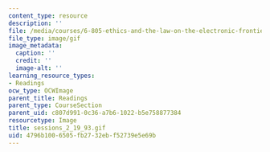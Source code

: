 ```yaml
---
content_type: resource
description: ''
file: /media/courses/6-805-ethics-and-the-law-on-the-electronic-frontier-fall-2005/4796b1006505fb2732ebf52739e5e69b_sessions_2_19_93.gif
file_type: image/gif
image_metadata:
  caption: ''
  credit: ''
  image-alt: ''
learning_resource_types:
- Readings
ocw_type: OCWImage
parent_title: Readings
parent_type: CourseSection
parent_uid: c807d991-0c36-a7b6-1022-b5e758877384
resourcetype: Image
title: sessions_2_19_93.gif
uid: 4796b100-6505-fb27-32eb-f52739e5e69b
---
```

